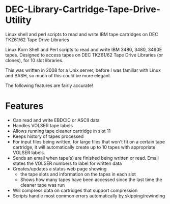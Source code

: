 # DEC-Library-Cartridge-Tape-Drive-Utility
Linux shell and perl scripts to read and write IBM tape cartridges on DEC TKZ61/62 Tape Drive Libraries

Linux Korn Shell and Perl scripts to read and write IBM 3480, 3480, 3490E tapes.  Designed to access tapes on DEC TKZ61/62 Tape Drive Libraries (or clones), for 10 slot libraries.

This was written in 2008 for a Unix server, before I was familiar with Linux and BASH, so much of this could be more elegant.  

The following features are fairly accurate!

# Features

* Can read and write EBDCIC or ASCII data
* Handles VOLSER tape labels
* Allows running tape cleaner cartridge in slot 11
* Keeps history of tapes processed
* For input files being written, for large files that won't fit on a certain tape cartridge, it will automatically create up to 10 tapes with appropriate VOLSER labels.
* Sends an email when tape(s) are finished being written or read.  Email states the VOLSER numbers to label for written data
* Creates/updates a status web page showing
  *  the tape slots and information on the tapes in each slot
  *  Shows how many tapes have been accessed since the last time the cleaner tape was run
* Will compress data on cartridges that support compression
* Scripts handle most common errors automatically by skipping/rewinding
